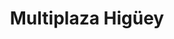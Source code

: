 ---
title: "Multiplaza Higüey"
url: /salvaleon-de-higuey/multiplaza-higuey/
shop: centro comercial
---
